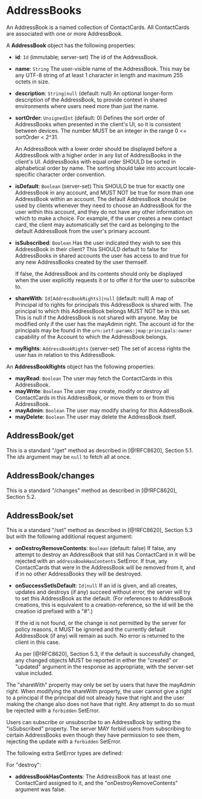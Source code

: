# AddressBooks

An AddressBook is a named collection of ContactCards. All ContactCards are associated with one or more AddressBook.

A **AddressBook** object has the following properties:

- **id**: `Id` (immutable; server-set)
  The id of the AddressBook.
- **name**: `String`
  The user-visible name of the AddressBook. This may be any UTF-8 string of at least 1 character in length and maximum 255 octets in size.
- **description**: `String|null` (default: null)
  An optional longer-form description of the AddressBook, to provide context in shared environments where users need more than just the name.
- **sortOrder**: `UnsignedInt` (default: 0)
  Defines the sort order of AddressBooks when presented in the client's UI, so
  it is consistent between devices. The number MUST be an integer in the range
  0 <= sortOrder < 2^31.

    An AddressBook with a lower order should be displayed before a AddressBook
    with a higher order in any list of AddressBooks in the client's UI. AddressBooks with equal order SHOULD be sorted in alphabetical order by name.  The sorting should take into account locale-specific character order convention.
- **isDefault**: `Boolean` (server-set)
  This SHOULD be true for exactly one AddressBook in any account, and MUST NOT
  be true for more than one AddressBook within an account. The default
  AddressBook should be used by clients whenever they need to choose an
  AddressBook for the user within this account, and they do not have any other
  information on which to make a choice. For example, if the user creates a new
  contact card, the client may automatically set the card as belonging to the
  default AddressBook from the user's primary account.
- **isSubscribed**: `Boolean`
  Has the user indicated they wish to see this AddressBook in their client? This SHOULD default to false for AddressBooks in shared accounts the user has access to and true for any new AddressBooks created by the user themself.

    If false, the AddressBook and its contents should only be displayed when
    the user explicitly requests it or to offer it for the user to subscribe to.
- **shareWith**: `Id[AddressBookRights]|null` (default: null)
  A map of Principal id to rights for principals this AddressBook is shared with. The principal to which this AddressBook belongs MUST NOT be in this set. This is null if the AddressBook is not shared with anyone. May be modified only if the user has the mayAdmin right. The account id for the principals may be found in the `urn:ietf:params:jmap:principals:owner` capability of the Account to which the AddressBook belongs.
- **myRights**: `AddressBookRights` (server-set)
  The set of access rights the user has in relation to this AddressBook.

An **AddressBookRights** object has the following properties:

- **mayRead**: `Boolean`
  The user may fetch the ContactCards in this AddressBook.
- **mayWrite**: `Boolean`
  The user may create, modify or destroy all ContactCards in this AddressBook, or move them to or from this AddressBook.
- **mayAdmin**: `Boolean`
  The user may modify sharing for this AddressBook.
- **mayDelete**: `Boolean`
  The user may delete the AddressBook itself.


## AddressBook/get

This is a standard "/get" method as described in [@!RFC8620], Section 5.1. The *ids* argument may be `null` to fetch all at once.

## AddressBook/changes

This is a standard "/changes" method as described in [@!RFC8620], Section 5.2.

## AddressBook/set

This is a standard "/set" method as described in [@!RFC8620], Section 5.3 but with the following additional request argument:

- **onDestroyRemoveContents**: `Boolean` (default: false)
  If false, any attempt to destroy an AddressBook that still has ContactCard
  in it will be rejected with an `addressBookHasContents` SetError. If
  true, any ContactCards that were in the AddressBook will be removed from it, and if in no other AddressBooks they will be destroyed.

- **onSuccessSetIsDefault**: `Id|null`
  If an id is given, and all creates, updates and destroys (if any) succeed
  without error, the server will try to set this AddressBook as the default.
  (For references to AddressBook creations, this is equivalent to a
  creation-reference, so the id will be the creation id prefixed with a "#".)

  If the id is not found, or the change is not permitted by the server for
  policy reasons, it MUST be ignored and the currently default AddressBook (if
  any) will remain as such. No error is returned to the client in this case.

  As per [@!RFC8620], Section 5.3, if the default is successfully changed, any
  changed objects MUST be reported in either the "created" or "updated"
  argument in the response as  appropriate, with the server-set value included.

The "shareWith" property may only be set by users that have the mayAdmin right.
When modifying the shareWith property, the user cannot give a right to a principal if the principal did not already have that right and the user making the change also does not have that right. Any attempt to do so must be rejected with a `forbidden` SetError.

Users can subscribe or unsubscribe to an AddressBook by setting the "isSubscribed" property. The server MAY forbid users from subscribing to certain AddressBooks even though they have permission to see them, rejecting the update with a `forbidden` SetError.

The following extra SetError types are defined:

For "destroy":

- **addressBookHasContents**: The AddressBook has at least one ContactCard
  assigned to it, and the "onDestroyRemoveContents" argument was false.
